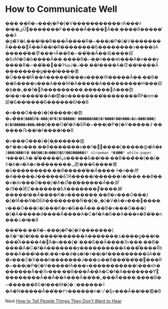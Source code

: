 # How to Communicate Well

���܂��R�~���j�P�[�V�����������ɂ́A���ꂪ�ǂ��قǓ�������F�����Ȃ����΂Ȃ��܂����B�����͂��ꎩ�g�̃X�L���ł��B���Ȃ����R�~���j�P�[�V�������Ȃ����΂Ȃ��Ȃ��l�Ɍ��ׂ������Ƃ��������ɂ����āA�����͂��荢���ɂȂ��B�ނ��͂��Ȃ��𗝉����邱�ƂɔM�S�ɓ����Ă��܂����B�ނ��͕n���ɘb���A�n���ɏ����B�ނ��͂��΂��ΉߘJ�܂��͑ދ��ł����A�Œ��ł����Ȃ��������g���ł����傫�Ȗ����ł͂Ȃ��A�����̎d���ɑ����W�����Ă��܂��B���Ƃ����u���A���M�A�����A���������H���邱�Ƃ̗��_��1�́A���������܂������΁A���肪�ǂ��ɂ����̂��A�ǂ̂悤�ɒ��������̂��������ȒP�ɒm�邱�Ƃ��ł����Ƃ������Ƃł��B

�v���O���}�[�͐����c�肪�ޏ��̃`�[���Ƃ̃R�~���j�P�[�V�����Ɉˑ������Љ��I�ȓ����ł��B���x�ȃv���O���}�[�́A�����x���ޏ��̃`�[���O�̐l�X�Ƃ̃R�~���j�P�[�V�����Ɉˑ������Љ��I�ȓ����ł��B

�v���O���}�[�͍������疽�߂��o���܂��B�������s��1�̋����[�����@�́A�`�[���O�̉��炩�̒��Ă��J�n���邱�Ƃł��B�����́A* strawman *�܂���* white-paper *�`���ŁA�܂��͌����ł̂ݍs�����Ƃ��ł��܂��B���̃��[�_�[�V�b�v�́A�c�_�̏������ݒ肷���Ƃ����傫�ȗ��_�������܂��B�����͂��Ȃ����ᔻ�ɂ��炵�A�����Ɉ������ƂɁA�����Ɩ������\�I���܂��B���x�ȃv���O���}�́A�Ɠ��̗͂������Ă��邽�ߓƎ��̐ӔC�������̂ŁA�������󂯓����鏀�����ł��Ă����K�v�������܂��B�v���O���}�[�ł͂Ȃ��N�ƉƂ́A�������̓_�Ń��[�_�[�V�b�v���񋟂����v���O���}�[���K�v�Ƃ��Ă��܂��B�v���O���}�[�́A�����ɗ����Ă����A�C�f�A�ƃ��A���e�B�̋��n���̈ꕔ�ł��B

���͂��܂��R�~���j�P�[�V�������}�X�^�[�ł��܂����ł������A�������ݎ����g���ł����̂́A����4�̃A�v���[�`���Ƃ��Ă����Ǝv���܂��B�����̃A�C�f�A�������ɏ����������A���͌����Řb���A���́i���ۂ̎��ɂ��d�q�I�ɂ��j�f���������āA���̃v���Z�X���h�������J���Ԃ��B���͂��̎��̓���R�~���j�P�[�V�����ł́A���x�����������\���ɐh�������Ȃ��Ǝv���܂��B���Ȃ��̃A�C�f�A�������Ɏ󂯓��������Ȃ��Ȃ��A���Ȃ��͗��_���Ă͂����܂����B�ނ��̏����ɃG�l���M�[�𓊓������ꍇ�A�N�����Ȃ��̂��߂ɂ������n�ゾ�Ƃ͎v���Ȃ��ł��傤�B

Next [How to Tell People Things They Don't Want to Hear](09-How%20to%20Tell%20People%20Things%20They%20Don't%20Want%20to%20Hear.md)
